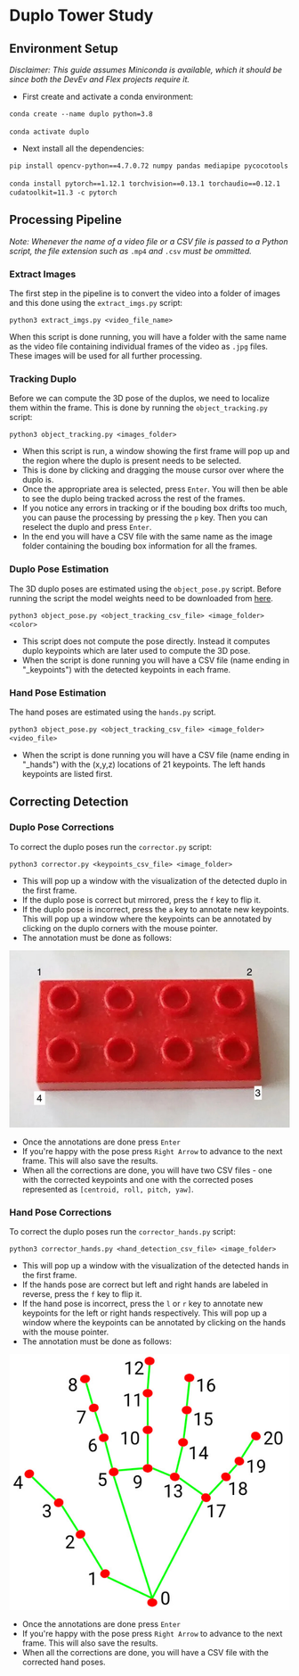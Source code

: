 # Duplo Tower Study

## Environment Setup

*Disclaimer: This guide assumes Miniconda is available, which it should be since both the DevEv and Flex projects require it.*

- First create and activate a conda environment:

```
conda create --name duplo python=3.8

conda activate duplo
```

- Next install all the dependencies:
```
pip install opencv-python==4.7.0.72 numpy pandas mediapipe pycocotools

conda install pytorch==1.12.1 torchvision==0.13.1 torchaudio==0.12.1 cudatoolkit=11.3 -c pytorch
```

## Processing Pipeline
*Note: Whenever the name of a video file or a CSV file is passed to a Python script, the file extension such as* `.mp4` *and* `.csv`  *must be ommitted.*

### Extract Images
The first step in the pipeline is to convert the video into a folder of images and this done using the `extract_imgs.py` script:

```
python3 extract_imgs.py <video_file_name>
```

When this script is done running, you will have a folder with the same name as the video file containing individual frames of the video as `.jpg` files. These images will be used for all further processing.

### Tracking Duplo
Before we can compute the 3D pose of the duplos, we need to localize them within the frame. This is done by running the `object_tracking.py` script:

```
python3 object_tracking.py <images_folder>
```
- When this script is run, a window showing the first frame will pop up and the region where the duplo is present needs to be selected.
- This is done by clicking and dragging the mouse cursor over where the duplo is.
- Once the appropriate area is selected, press `Enter`. You will then be able to see the duplo being tracked across the rest of the frames.
- If you notice any errors in tracking or if the bouding box drifts too much, you can pause the processing by pressing the `p` key. Then you can reselect the duplo and press `Enter`.
- In the end you will have a CSV file with the same name as the image folder containing the bouding box information for all the frames.

### Duplo Pose Estimation
The 3D duplo poses are estimated using the `object_pose.py` script. Before running the script the model weights need to be downloaded from [here](https://oregonstateuniversity-my.sharepoint.com/:f:/r/personal/krishnaj_oregonstate_edu/Documents/duplo_weights?csf=1&web=1&e=bd7j74).

```
python3 object_pose.py <object_tracking_csv_file> <image_folder> <color>
```

- This script does not compute the pose directly. Instead it computes duplo keypoints which are later used to compute the 3D pose.
- When the script is done running you will have a CSV file (name ending in "_keypoints") with the detected keypoints in each frame.

### Hand Pose Estimation
The hand poses are estimated using the `hands.py` script.

```
python3 object_pose.py <object_tracking_csv_file> <image_folder> <video_file>
```

- When the script is done running you will have a CSV file (name ending in "_hands") with the (x,y,z) locations of 21 keypoints. The left hands keypoints are listed first.

## Correcting Detection
### Duplo Pose Corrections
To correct the duplo poses run the `corrector.py` script:
```
python3 corrector.py <keypoints_csv_file> <image_folder>
```
- This will pop up a window with the visualization of the detected duplo in the first frame.
- If the duplo pose is correct but mirrored, press the `f` key to flip it.
- If the duplo pose is incorrect, press the `a` key to annotate new keypoints. This will pop up a window where the keypoints can be annotated by clicking on the duplo corners with the mouse pointer.
- The annotation must be done as follows:

![Duplo keypoints](annotation_guides/duplo.jpg)
- Once the annotations are done press `Enter`
- If you're happy with the pose press `Right Arrow` to advance to the next frame. This will also save the results.
- When all the corrections are done, you will have two CSV files - one with the corrected keypoints and one with the corrected poses represented as `[centroid, roll, pitch, yaw]`.

### Hand Pose Corrections
To correct the duplo poses run the `corrector_hands.py` script:
```
python3 corrector_hands.py <hand_detection_csv_file> <image_folder>
```
- This will pop up a window with the visualization of the detected hands in the first frame.
- If the hands pose are correct but left and right hands are labeled in reverse, press the `f` key to flip it.
- If the hand pose is incorrect, press the `l` or `r` key to annotate new keypoints for the left or right hands respectively. This will pop up a window where the keypoints can be annotated by clicking on the hands with the mouse pointer.
- The annotation must be done as follows:

![Hand keypoints](annotation_guides/hands.jpg)
- Once the annotations are done press `Enter`
- If you're happy with the pose press `Right Arrow` to advance to the next frame. This will also save the results.
- When all the corrections are done, you will have a CSV file with the corrected hand poses.
